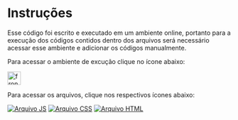 # Instruções

Esse código foi escrito e executado em um ambiente online, portanto para a execução dos códigos contidos dentro dos arquivos será necessário acessar esse ambiente e adicionar os códigos manualmente.

Para acessar o ambiente de excução clique no ícone abaixo:

<a href="https://www.fronteditor.dev">
   <img src="https://raw.githubusercontent.com/maykbrito/fronteditorv2/4fb26f1f5b04f3c9a63bb3b16dec3613f81d108d/src/assets/logo.svg" alt="front end editor" width="30" >
</a>

Para acessar os arquivos, clique nos respectivos ícones abaixo:

[![Arquivo JS](https://github.com/Thamine-sumaya/-nlw-unite/assets/160533319/8dc76700-aad2-4f5d-8c4c-fd53fbf908a4)](https://github.com/Thamine-sumaya/-nlw-unite/blob/main/meuc%C3%B3digo.js) 
[![Arquivo CSS](https://github.com/Thamine-sumaya/-nlw-unite/assets/160533319/f83d9112-5333-49b3-a4ae-1d93bc54a3c0)](https://github.com/Thamine-sumaya/-nlw-unite/blob/main/projeto.css)
[![Arquivo HTML](https://github.com/Thamine-sumaya/-nlw-unite/assets/160533319/04c438d7-ce2f-4620-8096-3ebb9d5fb7d1)](https://github.com/Thamine-sumaya/-nlw-unite/blob/main/projeto.html) 

